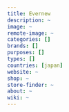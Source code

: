 ```yaml
---
title: Evernew
description: ~
image: ~
remote-image: ~
categories: []
brands: []
purposes: []
types: []
countries: [japan]
website: ~
shop: ~
store-finder: ~
about: ~
wiki: ~
---
```

